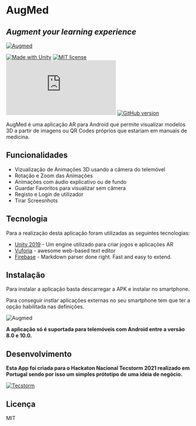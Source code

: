 # AugMed
## _Augment your learning experience_

[![Augmed](https://i.ibb.co/10wWCRz/logo-augmed1.png)](https://taikai.network/en/junitec/challenges/tecstorm2021/projects/ckj03ft1341v80707kpwskstq)

[![Made with Unity](https://img.shields.io/badge/Made%20with-Unity-57b9d3.svg?style=flat&logo=unity)](https://unity3d.com) [![MIT license](https://img.shields.io/badge/License-MIT-blue.svg)](https://lbesson.mit-license.org/) [![Only 500 MB](https://badge-size.herokuapp.com/Naereen/StrapDown.js/master/strapdown.min.js)](https://github.com/Naereen/StrapDown.js/blob/master/strapdown.min.js) [![GitHub version](https://badge.fury.io/gh/Naereen%2FStrapDown.js.svg)](https://github.com/Naereen/StrapDown.js)

AugMed é uma aplicação AR para Android que permite visualizar modelos 3D a partir de imagens ou QR Codes próprios que estariam em manuais de medicina.

## Funcionalidades

- Vizualização de Animações 3D usando a câmera do telemóvel
- Rotação e Zoom das Animações
- Animações com áudio explicativo ou de fundo
- Guardar Favoritos para visualizar sem câmera
- Registo e Login de utilizador
- Tirar Screesnhots

## Tecnologia

Para a realização desta aplicação foram utilizadas as seguintes tecnologias:

- [Unity 2019] - Um engine utilizado para criar jogos e aplicações AR
- [Vuforia] - awesome web-based text editor
- [Firebase] - Markdown parser done right. Fast and easy to extend.

## Instalação

Para instalar a aplicação basta descarregar a APK e instalar no smartphone.

Para conseguir instlar aplicações externas no seu smartphone tem que ter a opção habilitada nas definições.

![Augmed](https://i.ibb.co/zJMBG1G/How-to-Install-Apk-Files-on-Android.jpg)

**A aplicação só é suportada para telemóveis com Android entre a versão 8.0 e 10.0.**


## Desenvolvimento

**Esta App foi criada para o Hackaton Nacional Tecstorm 2021 realizado em Portugal sendo por isso um simples prótotipo de uma ideia de negócio.**

[![Tecstorm](https://i.ibb.co/3dv5hfZ/download-1-removebg-preview.png)](https://taikai.network/en/junitec/challenges/tecstorm2021/projects/ckj03ft1341v80707kpwskstq)
   
## Licença

MIT

   [Unity 2019]: <https://unity.com/releases/2019-3>
   [Vuforia]: <https://developer.vuforia.com>
   [Firebase]: <https://firebase.google.com/>


